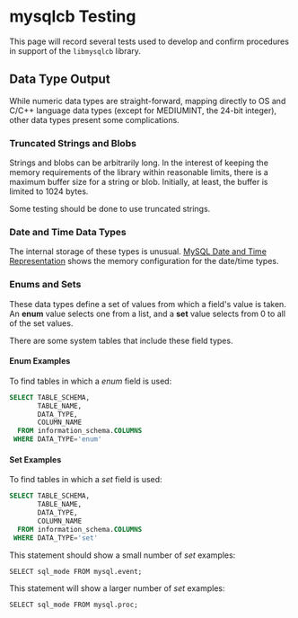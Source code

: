# mysqlcb Testing

This page will record several tests used to develop and confirm
procedures in support of the `libmysqlcb` library.

## Data Type Output

While numeric data types are straight-forward, mapping directly
to OS and C/C++ language data types (except for MEDIUMINT, the
24-bit integer), other data types present some complications.

### Truncated Strings and Blobs

Strings and blobs can be arbitrarily long.  In the interest of
keeping the memory requirements of the library within reasonable
limits, there is a maximum buffer size for a string or blob. 
Initially, at least, the buffer is limited to 1024 bytes.

Some testing should be done to use truncated strings.

### Date and Time Data Types

The internal storage of these types is unusual.
[MySQL Date and Time Representation](https://dev.mysql.com/doc/internals/en/date-and-time-data-type-representation.html)
shows the memory configuration for the date/time types.

### Enums and Sets

These data types define a set of values from which a field's
value is taken.  An **enum** value selects one from a list, and
a **set** value selects from 0 to all of the set values.

There are some system tables that include these field types.

#### Enum Examples

To find tables in which a *enum* field is used:
~~~sql
SELECT TABLE_SCHEMA,
       TABLE_NAME,
       DATA_TYPE,
       COLUMN_NAME
  FROM information_schema.COLUMNS
 WHERE DATA_TYPE='enum'
~~~


#### Set Examples

To find tables in which a *set* field is used:
~~~sql
SELECT TABLE_SCHEMA,
       TABLE_NAME,
       DATA_TYPE,
       COLUMN_NAME
  FROM information_schema.COLUMNS
 WHERE DATA_TYPE='set'
~~~

This statement should show a small number of *set* examples:

`SELECT sql_mode FROM mysql.event;`

This statement will show a larger number of *set* examples:

`SELECT sql_mode FROM mysql.proc;`